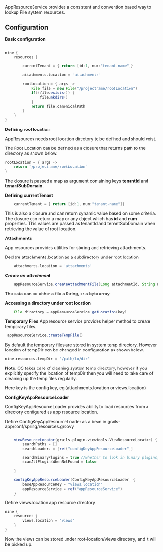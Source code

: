
AppResourceService provides a consistent and convention based way to lookup File system resources.

## Configuration

**Basic configuration**
```groovy
    
nine {
	resources {

		currentTenant = { return [id:1, num:"tenant-name"]}
		
		attachments.location = 'attachments'

		rootLocation = { args ->
			File file = new File("/projectname/rootLocation")
			if(!file.exists()) {
				file.mkdirs()
			}
			return file.canonicalPath
		}
	}
}

```

**Defining root location**

AppResources needs root location directory to be defined and should exist.

The Root Location can be defined as a closure that returns path to the directory as shown below.
 
```groovy
rootLocation = { args ->
    return "/projectname/rootLocation"
}
```

The closure is passed a map as argument containing keys **tenantId** and **tenantSubDomain**.

**Defining currentTenant**
```groovy
    currentTenant = { return [id:1, num:"tenant-name"]}    
```

This is also a closure and can return dynamic value based on some criteria.
The closure can return a map or any object which has **id** and **num** properties.
This values are passed as tenantId and tenantSubDomain when retrieving the value of root location.

**Attachments**

App resources provides utilities for storing and retrieving attachments.

Declare attachments.location as a subdirectory under root location

```groovy
    attachments.location = 'attachments'
```

_**Create an attachment**_
```groovy
    appResourceService.createAttachmentFile(Long attachmentId, String name, String extension, data)
```

The data can be either a file a String, or a byte array

**Accessing a directory under root location**
```groovy
    File directory = appResourceService.getLocation(key)
```

**Temporary Files**
App resource service provides helper method to create temporary files.
```groovy
 appResourceService.createTempFile() 
```
By default the temporary files are stored in system temp directory.
However location of tempDir can be changed in configuration as shown below.

```groovy
nine.resources.tempDir = "/path/to/dir"
```

**Note:** OS takes care of cleaning system temp directory, however if you explicitly specify the location of tempDir then you will need to take care of cleaning up the temp files regularly.

Here key is the config key, eg (attachments.location or views.location)

**ConfigKeyAppResourceLoader**

ConfigKeyAppResourceLoader provides ability to load resources from a directory configured as app resource location.

Define ConfigKeyAppResourceLoader as a bean in grails-app/conf/spring/resources.groovy

```groovy

    viewResourceLocator(grails.plugin.viewtools.ViewResourceLocator) { bean ->
        searchPaths = []
        searchLoaders = [ref("configKeyAppResourceLoader")]

        searchBinaryPlugins = true //whether to look in binary plugins, does not work in grails2
        scanAllPluginsWhenNotFound = false
        
    }

    configKeyAppResourceLoader(ConfigKeyAppResourceLoader) {
        baseAppResourceKey = "views.location"
        appResourceService = ref("appResourceService")
    }

```

Define views.location app resource directory

```groovy
nine {
	resources {
	    views.location = "views"
	}
}
```

Now the views can be stored under root-location/views directory, and it will be picked up.